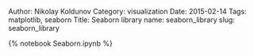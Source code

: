   Author: Nikolay Koldunov
  Category: visualization
  Date: 2015-02-14
  Tags: matplotlib, seaborn
  Title: Seaborn library
  name: seaborn_library
  slug: seaborn_library

{% notebook Seaborn.ipynb %}
